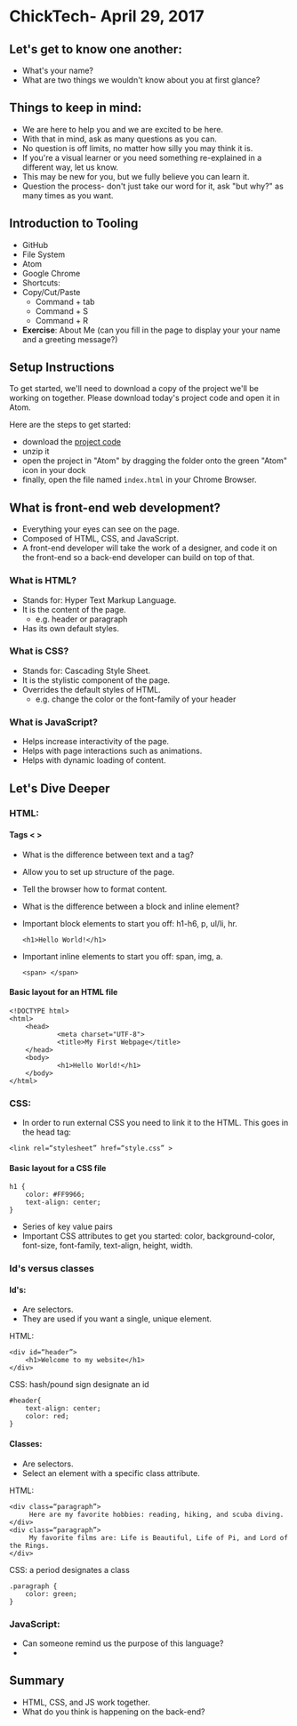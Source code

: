# ChickTech- April 29, 2017

## Let's get to know one another:
- What's your name?
- What are two things we wouldn't know about you at first glance?

## Things to keep in mind:
- We are here to help you and we are excited to be here.
- With that in mind, ask as many questions as you can.
- No question is off limits, no matter how silly you may think it is.
- If you're a visual learner or you need something re-explained in a different way, let us know.
- This may be new for you, but we fully believe you can learn it.
- Question the process- don't just take our word for it, ask "but why?" as many times as you want.

## Introduction to Tooling
- GitHub
- File System
- Atom
- Google Chrome
- Shortcuts:
- Copy/Cut/Paste
	- Command + tab
	- Command + S
	- Command + R
- **Exercise**: About Me (can you fill in the page to display your your name and a greeting message?)

## Setup Instructions
To get started, we'll need to download a copy of the project we'll be working on together. Please download today's project code and open it in Atom.

Here are the steps to get started:
* download the [project code](https://github.com/melody-curriculum/april29/archive/master.zip)
* unzip it
* open the project in "Atom" by dragging the folder onto the green "Atom" icon in your dock
* finally, open the file named `index.html` in your Chrome Browser.

## What is front-end web development?
- Everything your eyes can see on the page.
- Composed of HTML, CSS, and JavaScript.
- A front-end developer will take the work of a designer, and code it on the front-end so a back-end developer can build on top of that.

### What is HTML?
- Stands for: Hyper Text Markup Language.
- It is the content of the page.
	- e.g. header or paragraph
- Has its own default styles.

### What is CSS?
- Stands for: Cascading Style Sheet.
- It is the stylistic component of the page.
- Overrides the default styles of HTML.
	- e.g. change the color or the font-family of your header

### What is JavaScript?
- Helps increase interactivity of the page.
- Helps with page interactions such as animations.
- Helps with dynamic loading of content.


## Let's Dive Deeper
### HTML:
#### Tags < >
- What is the difference between text and a tag?
- Allow you to set up structure of the page.
- Tell the browser how to format content.
- What is the difference between a block and inline element?
- Important block elements to start you off: h1-h6, p, ul/li, hr.

	`<h1>Hello World!</h1>`
- Important inline elements to start you off: span, img, a.

	`<span> </span> `


#### Basic layout for an HTML file

```
<!DOCTYPE html>
<html>
	<head>
			<meta charset="UTF-8">
			<title>My First Webpage</title>
	</head>
	<body>
			<h1>Hello World!</h1>
	</body>
</html>

```
### CSS:
- In order to run external CSS you need to link it to the HTML. This goes in the head tag:

`<link rel=“stylesheet” href=“style.css” >`

#### Basic layout for a CSS file

```
h1 {
	color: #FF9966;
	text-align: center;
}

```
- Series of key value pairs
- Important CSS attributes to get you started: color, background-color, font-size, font-family, text-align, height, width.


### Id's versus classes
#### Id's:
- Are selectors.
- They are used if you want a single, unique element.

HTML:

```
<div id=“header”>
	<h1>Welcome to my website</h1>
</div>
```
CSS: hash/pound sign designate an id

```
#header{
	text-align: center;
	color: red;
}
```


#### Classes:
- Are selectors.
- Select an element with a specific class attribute.

HTML:

```
<div class=“paragraph”>
     Here are my favorite hobbies: reading, hiking, and scuba diving.
</div>
<div class=“paragraph”>
     My favorite films are: Life is Beautiful, Life of Pi, and Lord of the Rings.
</div>

```
CSS: a period designates a class

```
.paragraph {
	color: green;
}

```
### JavaScript:
- Can someone remind us the purpose of this language?
-

## Summary
- HTML, CSS, and JS work together.
- What do you think is happening on the back-end?

